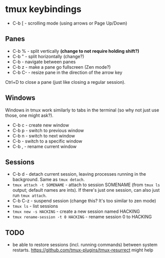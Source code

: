 # tmux keybindings

- C-b [ - scrolling mode (using arrows or Page Up/Down)


## Panes
- C-b % - split vertically **(change to not require holding shift?)**
- C-b " - split horizontally (change?)
- C-b <arrow> - navigate between panes
- C-b z - make a pane go fullscreen (Zen mode?)
- C-b C-<arrow> - resize pane in the direction of the arrow key

Ctrl+D to close a pane (just like closing a regular session).


## Windows
Windows in tmux work similarly to tabs in the terminal
(so why not just use those, one might ask?).

- C-b c - create new window
- C-b p - switch to previous window
- C-b n - switch to next window
- C-b <number> - switch to a specific window
- C-b , - rename current window


## Sessions
- C-b d - detach current session, leaving processes running in the background.
  Same as `tmux detach`.
- `tmux attach -t SOMENAME` - attach to session SOMENAME
   (from `tmux ls` output; default names are ints).
   If there's just one session, can also just run `tmux attach`.
- C-b C-z - suspend session (change this? It's too similar to zen mode)
- `tmux ls` - list sessions
- `tmux new -s HACKING` - create a new session named HACKING
- `tmux rename-session -t 0 HACKING` - rename session 0 to HACKING


## TODO
- be able to restore sessions (incl. running commands) between
  system restarts. https://github.com/tmux-plugins/tmux-resurrect might help
